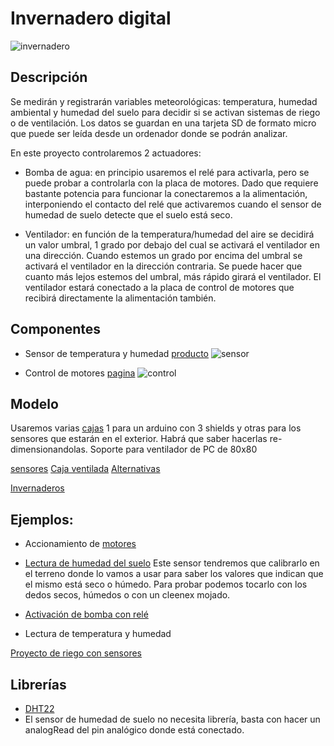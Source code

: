 # Invernadero digital

![invernadero](https://pbs.twimg.com/profile_images/2105495865/IMG_1567_400x400.JPG)

## Descripción

Se medirán y registrarán variables meteorológicas: temperatura, humedad ambiental y humedad del suelo para decidir si se activan sistemas de riego o de ventilación. Los datos se guardan en una tarjeta SD de formato micro que puede ser leída desde un ordenador donde se podrán analizar. 

En este proyecto controlaremos 2 actuadores:

* Bomba de agua: en principio usaremos el relé para activarla, pero se puede probar a controlarla con la placa de motores. Dado que requiere bastante potencia para funcionar la conectaremos a la alimentación, interponiendo el contacto del relé que activaremos cuando el sensor de humedad de suelo detecte que el suelo está seco.

* Ventilador: en función de la temperatura/humedad del aire se decidirá un valor umbral, 1 grado por debajo del cual se activará el ventilador en una dirección. Cuando estemos un grado por encima del umbral se activará el ventilador en la dirección contraria. Se puede hacer que cuanto más lejos estemos del umbral, más rápido girará el ventilador. El ventilador estará conectado a la placa de control de motores que recibirá directamente la alimentación también.

## Componentes

* Sensor de temperatura y humedad [producto](http://www.seeedstudio.com/wiki/Grove_-_Temperature_and_Humidity_Sensor_Pro)
![sensor](http://www.seeedstudio.com/wiki/images/thumb/d/d1/Temp_humi_pro.jpg/400px-Temp_humi_pro.jpg)

* Control de motores [pagina](http://www.dfrobot.com/wiki/index.php?title=Arduino_Motor_Shield_(L298N)_(SKU:DRI0009))
![control](http://www.dfrobot.com/wiki/images/1/1e/Arduino_Shield3.png)


## Modelo

Usaremos varias [cajas](http://www.thingiverse.com/thing:537560) 1 para un arduino con 3 shields y otras para los sensores que estarán en el exterior. Habrá que saber hacerlas re-dimensionandolas.
Soporte para ventilador de PC de 80x80


[sensores](http://www.thingiverse.com/javacasm/collections/sensores)
[Caja ventilada](http://www.thingiverse.com/thing:304617)
[Alternativas](http://www.thingiverse.com/javacasm/collections/caja-arduino)

[Invernaderos](http://www.thingiverse.com/javacasm/collections/invernadero)

## Ejemplos:

* Accionamiento de [motores]([Motor](http://www.dfrobot.com/wiki/index.php?title=Arduino_Motor_Shield_%28L298N%29_%28SKU:DRI0009%29))
* [Lectura de humedad del suelo](https://github.com/Seeed-Studio/Moisture_Sensor) Este sensor tendremos que calibrarlo en el terreno donde lo vamos a usar para saber los valores que indican que el mismo está seco o húmedo. Para probar podemos tocarlo con los dedos secos, húmedos o con un cleenex  mojado.

* [Activación de bomba con relé](http://bocoup.com/weblog/javascript-relay-with-johnny-five/)

* Lectura de temperatura y humedad

[Proyecto de riego con sensores](http://www.instructables.com/id/WATERING-SYSTEM-INTRODUCTION/)

## Librerías

* [DHT22](https://github.com/Seeed-Studio/Grove_Temperature_And_Humidity_Sensor) 
* El sensor de humedad de suelo no necesita librería, basta con hacer un analogRead del pin analógico donde está conectado.

